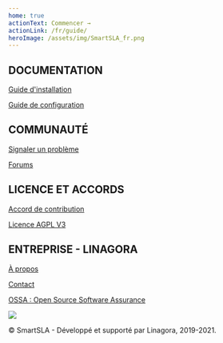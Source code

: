 ```yaml
---
home: true
actionText: Commencer →
actionLink: /fr/guide/
heroImage: /assets/img/SmartSLA_fr.png
---
```

<div class="features">
  <div class="feature">
    <h2>DOCUMENTATION</h2>
    <p>
    <a href="guide/#installation">Guide d'installation</a>
    </p>
    <p>
    <a href="guide/#configuration">Guide de configuration</a>
    </p>
  </div>
  <div class="feature">
    <h2> COMMUNAUTÉ </h2>
    <p>
    <a href="https://github.com/SmartSLA/smartsla-frontend/issues" target="_blank">Signaler un problème</a>
    </p>
    <p>
    <a href="https://forum.open-paas.org/" target="_blank">Forums</a>
    </p>
  </div>
  <div class="feature">
    <h2>LICENCE ET ACCORDS</h2>
    <p>
    <a href="/assets/SmartSla-CLA-FR.pdf" target="_blank">Accord de contribution</a>
    </p>
    <p>
    <a href="https://github.com/SmartSLA/smartsla-doc/blob/master/LICENSE" target="_blank">Licence AGPL V3</a>
    </p>
  </div>
  <div class="feature">
    <h2>ENTREPRISE - LINAGORA</h2>
    <p>
    <a href="https://linagora.com/" target="_blank">À propos</a>
    </p>
    <p>
    <a href="mailto:contact@smartsla.org" target="_blank">Contact</a>
    </p>
    <p>
    <a href="http://08000linux.com" target="_blank">OSSA : Open Source Software Assurance</a>
    </p>
  </div>
</div>
<div class="footer">
<a href="https://linagora.com" target="_blank"><img src="/assets/img/linagora.png" /></a>
<p>© SmartSLA - Développé et supporté par Linagora, 2019-2021.</p>
</div>
